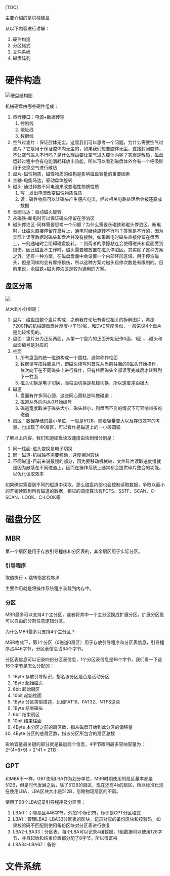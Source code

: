 [TOC]

主要介绍的是机械硬盘

从以下内容进行讲解：
1. 硬件构造
2. 分区格式
3. 文件系统
4. 磁盘阵列

# 硬件构造
![硬盘结构图](http://c.biancheng.net/uploads/allimg/181012/2-1Q012154JE59.jpg)

机械硬盘由哪些硬件组成：
1. 串行接口：电源+数据传输
   1. 控制线
   2. 地址线
   3. 数据线
2. 空气过滤片：保证腔体无尘。这里我们可以思考一个问题，为什么需要空气过滤片？它是用于保证腔体内无尘的，如果我们想要腔体无尘，直接封闭腔体，不让空气进入不行吗？是什么理由要让空气进入腔体内呢？答案是散热，磁盘运转过程中会有电能消耗释放出热能，所以可以看到磁盘体外会有一个呼吸腔用于交换空气进行散热
3. 盘片-磁性物质，磁性物质的结构是影响磁盘容量的重要因素
4. 主轴-电能马达，驱动盘体旋转
5. 磁头-通过释放不同电流来改变磁性物质性质 
   1. 写：发出电流改变磁性物质性质
   2. 读：磁性物质可以让磁头产生感应电流，经过相关电路处理后会被还原成数据
6. 音圈马达：驱动磁头旋转
7. 永磁铁-断电时可以保证磁头停留在停泊区
8. 磁头停泊区-同样需要思考一个问题？为什么需要永磁铁和磁头停泊区，断电时，让磁头直接停留在盘片上，通电时继续旋转不行吗？答案是不行的，因为实际上读写数据时磁头和盘片并没有接触，如果断电时磁头直接停留在盘面上，一则通电时会阻碍磁盘旋转，二则两者的摩擦粘连会使得磁头和盘面受到损伤，因此磁盘不工作时，磁头需要被放置在磁头停泊区。其实除了这种方案之外，还有一种方案，在磁盘盘面中会设置一个内部环形区域，用于停泊磁头，但是同样的会有摩擦损伤，所以这种方案对磁头启停次数是有限制的。目前来说，永磁铁+磁头停泊区是较为通用的方案。

## 盘区分隔

![](https://pic1.zhimg.com/80/v2-dc762f4e4037b261d0134171213c94a0_720w.jpg)

从大到小分别是：
1. 盘片：磁盘由数个盘片构成，之前我在论坛有看过相关的拆解图片，希捷7200转的机械硬盘盘片厚度小于1分钱，和DVD厚度类似，一般来说4个盘片是比较常见的。
2. 盘面：盘片分为正反两面，从第一个盘片的正面开始记作0面、1面……磁头和盘面编号是对应的
3. 柱面
   1. 所有盘面的统一磁道构成一个圆柱，通常称作柱面
   2. 数据读写按柱面进行，即磁头读写时首先从当前柱面的0磁头开始操作，依次向下在不同磁头上进行操作，只有柱面磁头全部读写完成后才转移到下一柱面
   3. 磁头切换是电子切换，而柱面切换是机械切换，所以速度差距极大
4. 磁道
   1. 盘面有许多同心圆，这些同心圆轨迹叫做磁道；
   2. 磁道从外向内从0开始编号
   3. 磁道宽度取决于磁头大小，磁头越小，则盘面不变的情况下可容纳越多的磁道
5. 扇区：数据存储的最小单位，一般是512B，随着容量变大以及存取效率的考量，也出现了4K扇区，可以看作是磁道上的一小段圆弧

了解以上内容，我们知道硬盘读取速度由快到慢分别是： 
1. 同一柱面-磁头变换是电子切换
2. 同一磁道-机械轴不需要移动，速度相对较快
3. 不同磁道-目前来说最慢的部分，因为要移动机械轴，文件碎片读取速度慢就是因为散落在不同磁道上，因而在操作系统上通常都会提供碎片整合的功能，以优化读取效率

如果确实需要到不同的磁道中读取，那么磁盘内部也会控制读取数据，争取以最小的开销读取到所有磁道的数据，相应的调度算法有FCFS、SSTF、SCAN、C-SCAN、LOOK、C-LOOK等

# 磁盘分区
## MBR
第一个扇区是用于存放引导程序和分区表的，其余扇区用于实际分区。

### 引导程序
取值执行 + 跳转指定程序点

主要作用就是将操作系统程序装载到内存中。

### 分区
MBR最多可以支持4个主分区，或者将其中一个主分区换成扩展分区，扩展分区里可以自由的分割任意逻辑分区。

为什么MBR最多只支持4个主分区？

MBR格式下，第1个分区（0磁道0扇区）用于存放引导程序和分区表信息，引导程序占446字节，分区表信息占64个字节。

分区表信息可以记录四份分区表信息，1个分区表信息是16个字节，我们看一下这16个字节是怎么分配的：
1. 1Byte 存放引导标识，指名该分区是否是活动分区
2. 1Byte 起始磁头
3. 6bit 起始扇区
4. 10bit 起始柱面
5. 1Byte 分区类型描述，比如FAT16、FAT32、NTFS这些
6. 1Byte 结束磁头
7. 6bit 结束扇区
8. 10bit 结束柱面
9. 4Byte 本分区之前的扇区数，指从磁盘开始到此分区的偏移量
10. 4Byte 分区的总扇区数，指该分区所包含的扇区总数

影响容量最关键的部分就是最后两个信息，4字节限制最多容纳容量为：2^(4*8+9) = 2^41 = 2TB

## GPT
和MBR不一样，GBT使用LBA作为划分单位，MBR时期使用的扇区基本都是512B，但是时代发展之后，除了512B的扇区，现在还有4k的扇区，所以标准化现在使用LBA，LBA区块大小是512B，忽略物理扇区的不同。

使用了68个LBA记录引导程序及分区表：
1. LBA0：引导扇区446字节，外加1个标识符，标识是GPT分区格式
2. LBA1：管理LBA2-LBA33分区表的区块，记录对应的备份区块和校验码，如果校验码不匹配则使用备份区块对分区表进行恢复
3. LBA2-LBA33：分区表，每个LBA可以记录4组数据，1组数据可以使用128字节，并且起始和结束位置都分配了8字节，所以很富裕
4. LBA34-LBA67：备份

# 文件系统